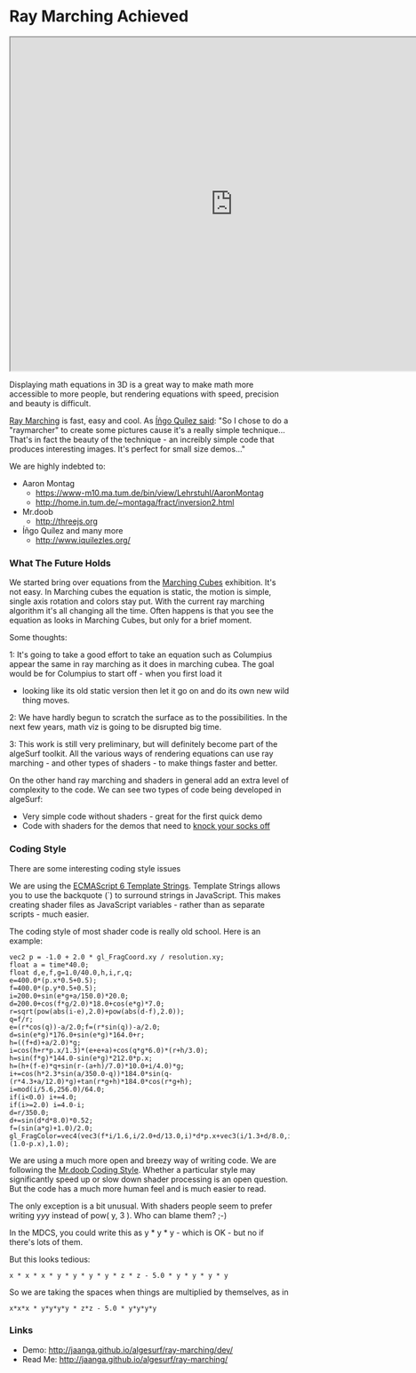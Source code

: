 ﻿Ray Marching Achieved
===

<iframe src=http://http://webmath.github.io/algesurf/ray-marching/r3/algesurf-ray-marching-r3.html width=800 height=600 ><img src=http://jaanga.github.io/algesurf/ray-marching/ray-marching-r3.jpg width=800 height=600 ></iframe>


Displaying math equations in 3D is a great way to make math more accessible to more people, 
but rendering equations with speed, precision and beauty is difficult.

[Ray Marching]( https://en.wikipedia.org/wiki/Volume_ray_casting ) is fast, easy and cool. As 
[Íñgo Quílez said]( http://www.iquilezles.org/www/articles/terrainmarching/terrainmarching.htm ): "So I chose to do a "raymarcher" to create some pictures cause it's a really simple technique...
That's in fact the beauty of the technique - an increibly simple code that produces interesting images. It's perfect for small size demos..."

We are highly indebted to:

* Aaron Montag
	* <https://www-m10.ma.tum.de/bin/view/Lehrstuhl/AaronMontag>
	* <http://home.in.tum.de/~montaga/fract/inversion2.html>
* Mr.doob
	* <http://threejs.org>
* Íñgo Quílez and many more
	* <http://www.iquilezles.org/>


### What The Future Holds

We started bring over equations from the [Marching Cubes]( http://jaanga.github.io/algesurf/marching-cubes/r3.1/algesurf-marching-cubes-gallery-r3.1.html ) exhibition. It's not easy. 
In Marching cubes the equation is static, the motion is simple, single axis rotation and colors stay put.
With the current ray marching algorithm it's all changing all the time.
Often happens is that you see the equation as looks in Marching Cubes, but only for a brief moment.

Some thoughts:

1: It's going to take a good effort to take an equation such as Columpius appear the same in ray marching as it does in marching cubea.
The goal would be for Columpius to start off - when you first load it 
- looking like its old static version then let it go on and do its own new wild thing moves.


2: We have hardly begun to scratch the surface as to the possibilities. In the next few years, math viz is going to be disrupted big time.


3: This work is still very preliminary, but will definitely become part of the algeSurf toolkit.
All the various ways of rendering equations can use ray marching - and other types of shaders - to make things faster and better.

On the other hand ray marching and shaders in general add an extra level of complexity to the code.
We can see two types of code being developed in algeSurf:

* Very simple code without shaders - great for the first quick demo
* Code with shaders for the demos that need to [knock your socks off]( http://idioms.thefreedictionary.com/knock+socks+off )

 

### Coding Style

There are some interesting coding style issues

We are using the [ECMAScript 6 Template Strings]( https://developer.mozilla.org/en-US/docs/Web/JavaScript/Reference/template_strings ).
Template Strings allows you to use the backquote (`) to surround strings in JavaScript. 
This makes creating shader files as JavaScript variables - rather than as separate scripts - much easier. 

The coding style of most shader code is really old school. Here is an example:

	vec2 p = -1.0 + 2.0 * gl_FragCoord.xy / resolution.xy;
	float a = time*40.0;
	float d,e,f,g=1.0/40.0,h,i,r,q;
	e=400.0*(p.x*0.5+0.5);
	f=400.0*(p.y*0.5+0.5);
	i=200.0+sin(e*g+a/150.0)*20.0;
	d=200.0+cos(f*g/2.0)*18.0+cos(e*g)*7.0;
	r=sqrt(pow(abs(i-e),2.0)+pow(abs(d-f),2.0));
	q=f/r;
	e=(r*cos(q))-a/2.0;f=(r*sin(q))-a/2.0;
	d=sin(e*g)*176.0+sin(e*g)*164.0+r;
	h=((f+d)+a/2.0)*g;
	i=cos(h+r*p.x/1.3)*(e+e+a)+cos(q*g*6.0)*(r+h/3.0);
	h=sin(f*g)*144.0-sin(e*g)*212.0*p.x;
	h=(h+(f-e)*q+sin(r-(a+h)/7.0)*10.0+i/4.0)*g;
	i+=cos(h*2.3*sin(a/350.0-q))*184.0*sin(q-(r*4.3+a/12.0)*g)+tan(r*g+h)*184.0*cos(r*g+h);
	i=mod(i/5.6,256.0)/64.0;
	if(i<0.0) i+=4.0;
	if(i>=2.0) i=4.0-i;
	d=r/350.0;
	d+=sin(d*d*8.0)*0.52;
	f=(sin(a*g)+1.0)/2.0;
	gl_FragColor=vec4(vec3(f*i/1.6,i/2.0+d/13.0,i)*d*p.x+vec3(i/1.3+d/8.0,i/2.0+d/18.0,i)*d*(1.0-p.x),1.0);

We are using a much more open and breezy way of writing code. 
We are following the [Mr.doob Coding Style]( https://github.com/mrdoob/three.js/wiki/Mr.doob's-Code-Style%E2%84%A2 ).
Whether a particular style may significantly speed up or slow down shader processing is an open question. 
But the code has a much more human feel and is much easier to read.

The only exception is a bit unusual. With shaders people seem to prefer writing y*y*y instead of pow( y, 3 ). 
Who can blame them? ;-)

In the MDCS, you could write this as y * y * y - which is OK - but no if there's lots of them.

But this looks tedious:

	x * x * x * y * y * y * y * z * z - 5.0 * y * y * y * y

So we are taking the spaces when things are multiplied by themselves, as in

	x*x*x * y*y*y*y * z*z - 5.0 * y*y*y*y

 




### Links

* Demo: <http://jaanga.github.io/algesurf/ray-marching/dev/>
* Read Me: <http://jaanga.github.io/algesurf/ray-marching/>
